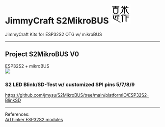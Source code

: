 # JimmyCraft S2MikroBUS <img src= "幾米匠作128x128.jpg" width=64>
JimmyCraft Kits for ESP32S2 OTG w/ mikroBUS
<br>

----
## Project S2MikroBUS V0<br>
ESP32S2 + mikroBUS <br>
<img src= "pic/S2MikroBUS1125.gif" width=320> <br>

### S2 LED Blink/SD-Test w/ customized SPI pins 5/7/8/9
https://github.com/jmysu/S2MikroBUS/tree/main/platformIO/ESP32S2-BlinkSD

---
References:<br>
[AiThinker ESP32S2 modules](https://docs.ai-thinker.com/en/esp32s2)
